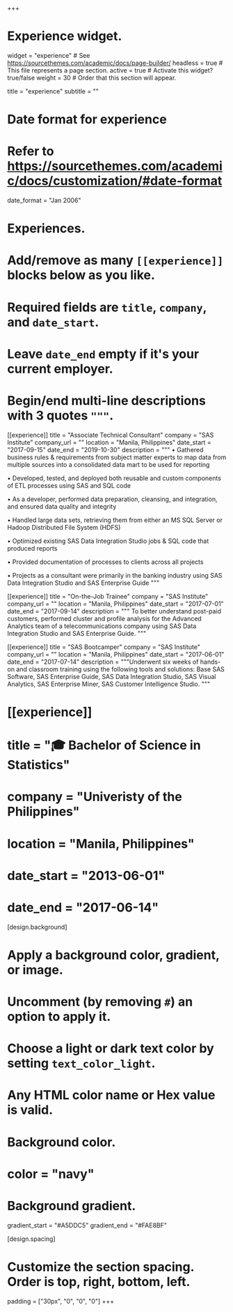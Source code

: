 +++
# Experience widget.
widget = "experience"  # See https://sourcethemes.com/academic/docs/page-builder/
headless = true  # This file represents a page section.
active = true  # Activate this widget? true/false
weight = 30  # Order that this section will appear.

title = "experience"
subtitle = ""

# Date format for experience
#   Refer to https://sourcethemes.com/academic/docs/customization/#date-format
date_format = "Jan 2006"

# Experiences.
#   Add/remove as many `[[experience]]` blocks below as you like.
#   Required fields are `title`, `company`, and `date_start`.
#   Leave `date_end` empty if it's your current employer.
#   Begin/end multi-line descriptions with 3 quotes `"""`.
[[experience]]
  title = "Associate Technical Consultant"
  company = "SAS Institute"
  company_url = ""
  location = "Manila, Philippines"
  date_start = "2017-09-15"
  date_end = "2019-10-30"
  description = """
  • Gathered business rules & requirements from subject matter experts to map data from multiple sources into a consolidated data mart to be used for reporting   

  • Developed, tested, and deployed both reusable and custom components of ETL processes using SAS and SQL code    

  • As a developer, performed data preparation, cleansing, and integration, and ensured data quality and integrity  

  • Handled large data sets, retrieving them from either an MS SQL Server or Hadoop Distributed File System (HDFS)  

  • Optimized existing SAS Data Integration Studio jobs & SQL code that produced reports    

  • Provided documentation of processes to clients across all projects   

  • Projects as a consultant were primarily in the banking industry using SAS Data Integration Studio and SAS Enterprise Guide
  """

[[experience]]
  title = "On-the-Job Trainee"
  company = "SAS Institute"
  company_url = ""
  location = "Manila, Philippines"
  date_start = "2017-07-01"
  date_end = "2017-09-14"
  description = """
  To better understand post-paid customers, performed cluster and profile analysis for the Advanced Analytics team of a telecommunications company using SAS Data Integration Studio and SAS Enterprise Guide.
  """
  
 [[experience]]
  title = "SAS Bootcamper"
  company = "SAS Institute"
  company_url = ""
  location = "Manila, Philippines"
  date_start = "2017-06-01"
  date_end = "2017-07-14"
  description = """Underwent six weeks of hands-on and classroom training using the following tools and solutions: Base SAS Software, SAS Enterprise Guide, SAS Data Integration Studio, SAS Visual Analytics, SAS Enterprise Miner, SAS Customer Intelligence Studio.
  """

# [[experience]]
#  title = "🎓 Bachelor of Science in Statistics"
#  company = "Univeristy of the Philippines"
#  location = "Manila, Philippines"
#  date_start = "2013-06-01"
#  date_end = "2017-06-14"
  


[design.background]
  # Apply a background color, gradient, or image.
  #   Uncomment (by removing `#`) an option to apply it.
  #   Choose a light or dark text color by setting `text_color_light`.
  #   Any HTML color name or Hex value is valid.

  # Background color.
  # color = "navy"
  
  # Background gradient.
  gradient_start = "#A5DDC5"
  gradient_end = "#FAE8BF"

[design.spacing]
  # Customize the section spacing. Order is top, right, bottom, left.
  padding = ["30px", "0", "0", "0"]
+++
